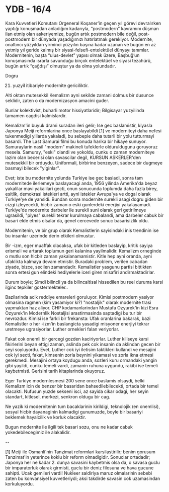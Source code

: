 # YDB - 16/4

Kara Kuvvetleri Komutanı Orgeneral Koşaner’in geçen yıl görevi devralırken yaptığı konuşmadan anladığım kadarıyla, “postmodern” kavramını düşman ilan etmiş olan askeriyemize, bugün artık postmodern bile değil, post-postmodern bir dünyada yaşadığımızı hatırlatmak gerekiyor. Modernite, onaltıncı yüzyıldan yirminci yüzyılın başına kadar uzanan ve bugün en az yetmiş yıl geride kalmış bir siyasi-felsefi-entelektüel dünyayı tanımlar. Modernitenin, başta “ulus-devlet” yapısı olmak üzere, Başbuğ’un konuşmasında ısrarla savunduğu birçok entelektüel ve siyasi tezahürü, bugün artık “çağdışı” olmuştur ya da olma yolundadır.

Dogru

21. yuzyil itibariyle modernite gericiliktir.

Alti oktan mutesekkil Kemalizm ayni sekilde zamani dolmus bir dusunce seklidir, zaten o da modernizasyon amacini guder.

Bunlar kolektivist, buharli motor hissiyatlaridir; Bilgisayar yuzyilinda tamamen cagdisi kalmislardir.

Kemalizm'in buyuk drami suradan ileri gelir; Ise gec baslamistir, kiyasla Japonya Meiji reformlarina once baslayabildi [1] ve moderniteyi daha nefesi tukenmedigi yillarda yakaladi, bu sebeple daha tutarli bir yolu tutturmayi basardi. The Last Samurai filmi bu konuda harika bir hikaye sunuyor. Samuraylarin nasil "modern" makineli tufeklerle olduruldugunu goruyoruz mesela. Samuray, "eski" olandi ve yokoldu, cunku o zaman moderniteye lazim olan becerisi olan savascilar degil, KURSUN ASKERLER'den mutesekkil bir orduydu. Uniformali, birbirine benzeyen, sadece bir dugmeye basmayi bilecek "yiginlar".

Evet; iste bu modernite yolunda Turkiye ise gec basladi, sonra tam modernitede ilerlemeye baslayacagi anda, 1956 yilinda Amerika'da beyaz yakalilar mavi yakalilari gecti, onun sonucunda toplumda daha fazla birey, esitlik, demokrasi istekleri artti, ayni istekler Avrupa'ya ve dogal olarak Turkiye'ye de yansidi. Bundan sonra modernite surekli asagi dogru giden bir cizgi izleyecekti, hicbir zaman o eski gunlerdeki enerjiyi yakalayamadi. Turkiye'de modernite darbeler ile surekli suni olarak geri getirilmeye ugrasildi, "piyes" surekli tekrar kurulmaya cabalandi, ama darbeler cabuk bir basari elde etmis olsalar da, genel cercevede sonuc basarisizlik oldu.

Modernitenin, ve bir grup olarak Kemalistlerin sayisindaki inis trendinin ise bu insanlar uzerinde derin etkileri olmustur.

Bir -izm, eger muaffak olacaksa, ufak bir kitleden baslayip, kritik sayiya erismeli ve artarak toplumun geri kalanina yayilmalidir. Kemalizm orneginde o mutlu son hicbir zaman yakalanamamistir. Kitle hep ayni oranda, ayni ufaklikta kalmaya devam etmistir. Buradaki problem, verilen cabadan ziyade, bizce, secilen zamandadir. Kemalistler yasgunu partisi bittikten sonra ertesi gun elindeki hediyelerle iceri giren misafiri andirmaktadirlar.

Durum boyle; Simdi bilincli ya da bilincaltisal hissedilen bu reel duruma karsi ilginc tepkiler gostermekteler..

Bazilarinda acik reddiye emareleri goruluyor. Kimisi postmodern yasiyor olmasina ragmen (kim yasamiyor ki?) "nostaljik" olarak modernite trasi yapmaktan haz aliyor. CHP kodamanlarindan Mustafa Ozyurek'in kizi Esra Ozyurek'in Modernlik Nostaljisi arastirmasinda saptadigi bu tur bir nevrozdur. Kimisi ise farkli bir frekansta: Ufak oranlarina bakarak, bazi Kemalistler o her -izm'in baslangicta yasadigi misyoner enerjiyi tekrar uretmeye ugrasiyorlar. Luther ornekleri falan veriyorlar.

Fakat cok onemli bir gercegi gozden kaciriyorlar. Luther kiliseye karsi fikirlerini beyan ettigi zaman, aslinda pek cok insanin da aklindan gecen bir seyi soyluyordu. Evet, Luther cok iyi iletisim taktikleri kullandi ve mesajini cok iyi secti, fakat, kimsenin zorla beynini yikamasi ve zorla ikna etmesi gerekmedi. Mesajini ortaya koydugu anda, sozleri kuru ormandaki yangin gibi yayildi, cunku temeli vardi, zamanin ruhuna uygundu, rakibi ise temeli kaybetmisti. Gerisini tarih kitaplarinda okuyoruz.

Eger Turkiye modernlesmesi 200 sene once baslamis olsaydi, belki Kemalizm icin de benzer bir basaridan bahsedilebilecekti, ortada bir temel olacakti. Nufusun yuzde sekseni isci, az sayida cikar odagi, her seyin standart, kitlesel, merkezi, senkron oldugu bir cag.

Ne yazik ki modernitenin tum bacaklarinin kirildigi, teknolojik (en onemlisi), sosyal hicbir dayanaginin kalmadigi gunumuzde, boyle bir basariyi beklemek hayalcilik ve korluk olacaktir.

Bugun modernite ile ilgili tek basari sozu, onu ne kadar cabuk yokedebilecegimiz ile alakalidir.

--

[1] Meiji ile Osmanli'nin Tanzimat reformlari karsilastirilir; benim gorusum Tanzimat'in yeterince koklu bir reform olmadigidir. Sonuclar ortadadir; Japonya her ne kadar 2. dunya savasini kaybetmis olsa da, o savasa guclu bir imparatorluk olarak girmisti, guclu bir deniz filosuna ve hava gucune sahipti. Ucak gemileri vardi! Nukleer saldiriya maruz olmalarinin sebebi zaten bu konvansiyel kuvvetleriydi; aksi takdirde savasin cok uzamasindan korkuluyordu.
